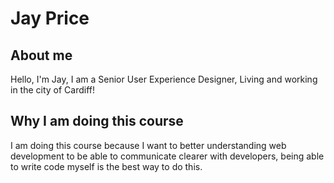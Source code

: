 # Jay Price

## About me

Hello, I'm Jay, I am a Senior User Experience Designer, Living and working in the city of Cardiff!

## Why I am doing this course

I am doing this course because I want to better understanding web development to be able to communicate clearer with developers, being able to write code myself is the best way to do this.
